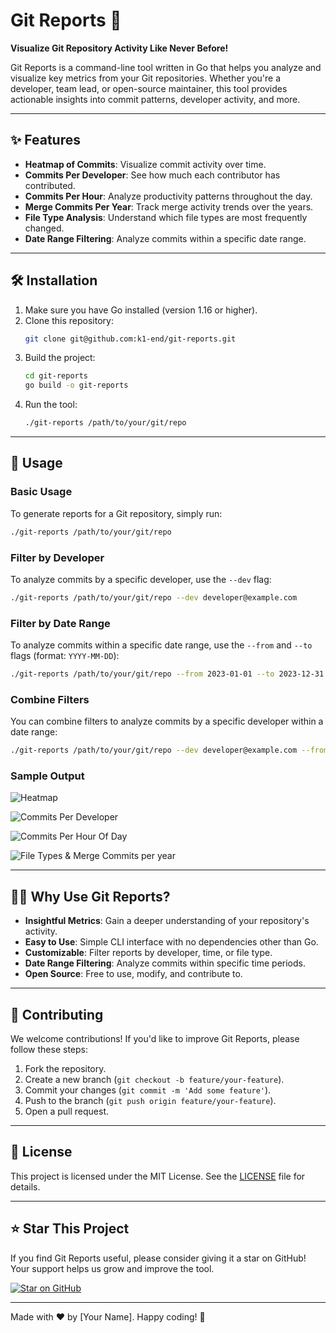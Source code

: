 # Git Reports 🚀

**Visualize Git Repository Activity Like Never Before!**


Git Reports is a command-line tool written in Go that helps you analyze and visualize key metrics from your Git repositories. Whether you're a developer, team lead, or open-source maintainer, this tool provides actionable insights into commit patterns, developer activity, and more.

---

## ✨ Features

- **Heatmap of Commits**: Visualize commit activity over time.
- **Commits Per Developer**: See how much each contributor has contributed.
- **Commits Per Hour**: Analyze productivity patterns throughout the day.
- **Merge Commits Per Year**: Track merge activity trends over the years.
- **File Type Analysis**: Understand which file types are most frequently changed.
- **Date Range Filtering**: Analyze commits within a specific date range.

---

## 🛠️ Installation

1. Make sure you have Go installed (version 1.16 or higher).
2. Clone this repository:
   ```bash
   git clone git@github.com:k1-end/git-reports.git
   ```
3. Build the project:
   ```bash
   cd git-reports
   go build -o git-reports
   ```
4. Run the tool:
   ```bash
   ./git-reports /path/to/your/git/repo
   ```

---

## 🚀 Usage

### Basic Usage
To generate reports for a Git repository, simply run:
```bash
./git-reports /path/to/your/git/repo
```

### Filter by Developer
To analyze commits by a specific developer, use the `--dev` flag:
```bash
./git-reports /path/to/your/git/repo --dev developer@example.com
```

### Filter by Date Range
To analyze commits within a specific date range, use the `--from` and `--to` flags (format: `YYYY-MM-DD`):
```bash
./git-reports /path/to/your/git/repo --from 2023-01-01 --to 2023-12-31
```

### Combine Filters
You can combine filters to analyze commits by a specific developer within a date range:
```bash
./git-reports /path/to/your/git/repo --dev developer@example.com --from 2023-01-01 --to 2023-12-31
```

### Sample Output
![Heatmap](https://imgur.com/UsvrfvA)

![Commits Per Developer](https://imgur.com/HKATglQ)

![Commits Per Hour Of Day](https://imgur.com/26rQknn)

![File Types & Merge Commits per year](https://imgur.com/uY0kJQ8)

---

## 🧑‍💻 Why Use Git Reports?

- **Insightful Metrics**: Gain a deeper understanding of your repository's activity.
- **Easy to Use**: Simple CLI interface with no dependencies other than Go.
- **Customizable**: Filter reports by developer, time, or file type.
- **Date Range Filtering**: Analyze commits within specific time periods.
- **Open Source**: Free to use, modify, and contribute to.

---

## 🤝 Contributing

We welcome contributions! If you'd like to improve Git Reports, please follow these steps:
1. Fork the repository.
2. Create a new branch (`git checkout -b feature/your-feature`).
3. Commit your changes (`git commit -m 'Add some feature'`).
4. Push to the branch (`git push origin feature/your-feature`).
5. Open a pull request.

---

## 📄 License

This project is licensed under the MIT License. See the [LICENSE](LICENSE) file for details.

---

## ⭐ Star This Project

If you find Git Reports useful, please consider giving it a star on GitHub! Your support helps us grow and improve the tool.

[![Star on GitHub](https://img.shields.io/github/stars/k1-end/git-reports?style=social)](https://github.com/k1-end/git-reports)

---

Made with ❤️ by [Your Name]. Happy coding! 🎉
